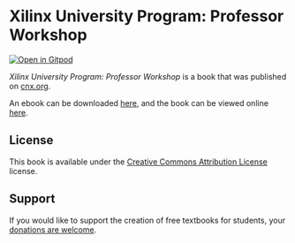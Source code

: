 # Xilinx University Program: Professor Workshop

[![Open in Gitpod](https://gitpod.io/button/open-in-gitpod.svg)](https://gitpod.io/from-referrer/)

_Xilinx University Program: Professor Workshop_ is a book that was published on [cnx.org](https://cnx.org/).

An ebook can be downloaded [here](https://github.com/cnx-user-books/cnxbook-xilinx-university-program-professor-workshop/releases/latest), and the book can be viewed online [here](https://github.com/cnx-user-books/cnxbook-xilinx-university-program-professor-workshop/releases/latest).

## License
This book is available under the [Creative Commons Attribution License](./LICENSE) license.

## Support
If you would like to support the creation of free textbooks for students, your [donations are welcome](https://riceconnect.rice.edu/donation/support-openstax-banner).
